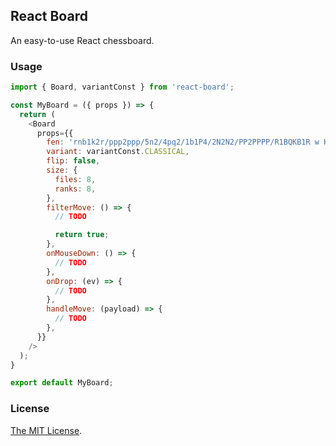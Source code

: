 ## React Board

An easy-to-use React chessboard.

### Usage

```js
import { Board, variantConst } from 'react-board';

const MyBoard = ({ props }) => {
  return (
    <Board
      props={{
        fen: 'rnb1k2r/ppp2ppp/5n2/4pq2/1b1P4/2N2N2/PP2PPPP/R1BQKB1R w KQkq -',
        variant: variantConst.CLASSICAL,
        flip: false,
        size: {
          files: 8,
          ranks: 8,
        },
        filterMove: () => {
          // TODO

          return true;
        },
        onMouseDown: () => {
          // TODO
        },
        onDrop: (ev) => {
          // TODO
        },
        handleMove: (payload) => {
          // TODO
        },
      }}
    />
  );
}

export default MyBoard;
```

### License

[The MIT License](https://github.com/chesslablab/react-chess/blob/master/LICENSE).
